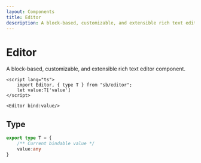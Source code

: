 ```yaml
---
layout: Components
title: Editor
description: A block-based, customizable, and extensible rich text editor component.
---
```

<script lang="ts">
    import Editor, { type T } from "sb/editor";
    let value:T['value']
</script>

# Editor
A block-based, customizable, and extensible rich text editor component.

<div class="flex">
    <Editor bind:value/>
</div>

```svelte 
<script lang="ts">
    import Editor, { type T } from "sb/editor";
    let value:T['value']
</script>

<Editor bind:value/>
```

## Type
```ts
export type T = {
    /** Current bindable value */
    value:any
} 
```